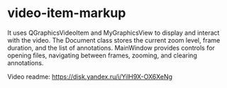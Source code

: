 # video-item-markup
It uses QGraphicsVideoItem and MyGraphicsView to display and interact with the video. The Document class stores the current zoom level, frame duration, and the list of annotations. MainWindow provides controls for opening files, navigating between frames, zooming, and clearing annotations.  

Video readme: https://disk.yandex.ru/i/YilH9X-OX6XeNg
